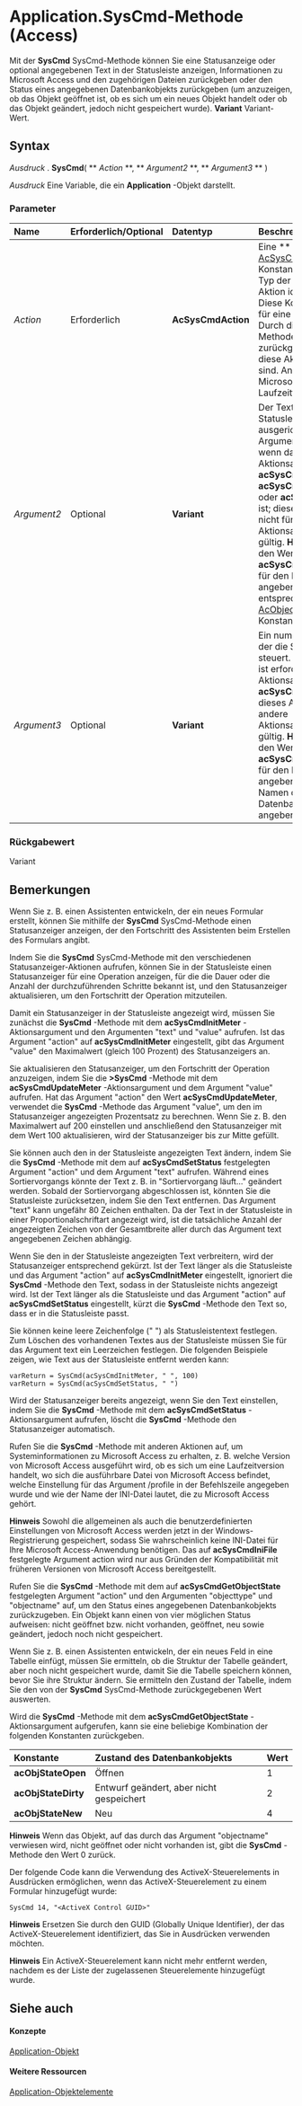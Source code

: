 

# Application.SysCmd-Methode (Access)

Mit der  **SysCmd** SysCmd-Methode können Sie eine Statusanzeige oder optional angegebenen Text in der Statusleiste anzeigen, Informationen zu Microsoft Access und den zugehörigen Dateien zurückgeben oder den Status eines angegebenen Datenbankobjekts zurückgeben (um anzuzeigen, ob das Objekt geöffnet ist, ob es sich um ein neues Objekt handelt oder ob das Objekt geändert, jedoch nicht gespeichert wurde). **Variant** Variant-Wert.
 


## Syntax

 *Ausdruck*  . **SysCmd**( ** *Action* **, ** *Argument2* **, ** *Argument3* ** )
 

 
 *Ausdruck*  Eine Variable, die ein **Application** -Objekt darstellt.
 

 

### Parameter



|**Name**|**Erforderlich/Optional**|**Datentyp**|**Beschreibung**|
|:-----|:-----|:-----|:-----|
| _Action_|Erforderlich|**AcSysCmdAction**|Eine  ** [AcSysCmdAction](a2879d50-9845-40b0-9e51-a022340c664b.md)** -Konstante, durch die der Typ der auszuführenden Aktion identifiziert wird. Diese Konstanten gelten für eine Statusanzeige. Durch die **SysCmd** -Methode wird **null** zurückgegeben, wenn diese Aktionen erfolgreich sind. Andernfalls wird in Microsoft Access ein Laufzeitfehler generiert.|
| _Argument2_|Optional|**Variant**|Der Text, der in der Statusleiste linksbündig ausgerichtet ist. Dieses Argument ist erforderlich, wenn das Aktionsargument  **acSysCmdInitMeter**, **acSysCmdUpdateMeter** oder **acSysCmdSetStatus** ist; dieses Argument ist nicht für adnere Aktionsargumentwerte gültig. **Hinweis**  Wenn Sie den Wert  **acSysCmdGetObjectState** für den Parameter "Action" angeben, müssen Sie die entsprechende ** [AcObjectType](157a8d35-2b27-4f62-8e74-525043f6ec71.md)** -Konstante angeben. |
| _Argument3_|Optional|**Variant**|Ein numerischer Ausdruck, der die Statusanzeige steuert. Dieses Argument ist erforderlich, wenn das Aktionsargument  **acSysCmdInitMeter** ist; dieses Argument ist für andere Aktionsargumentwerte gültig. **Hinweis**  Wenn Sie den Wert  **acSysCmdGetObjectState** für den Parameter "Action" angeben, müssen Sie den Namen des Datenbankobjekts angeben. |

### Rückgabewert

Variant
 

 

## Bemerkungen

Wenn Sie z. B. einen Assistenten entwickeln, der ein neues Formular erstellt, können Sie mithilfe der  **SysCmd** SysCmd-Methode einen Statusanzeiger anzeigen, der den Fortschritt des Assistenten beim Erstellen des Formulars angibt.
 

 
Indem Sie die  **SysCmd** SysCmd-Methode mit den verschiedenen Statusanzeiger-Aktionen aufrufen, können Sie in der Statusleiste einen Statusanzeiger für eine Operation anzeigen, für die die Dauer oder die Anzahl der durchzuführenden Schritte bekannt ist, und den Statusanzeiger aktualisieren, um den Fortschritt der Operation mitzuteilen.
 

 
Damit ein Statusanzeiger in der Statusleiste angezeigt wird, müssen Sie zunächst die  **SysCmd** -Methode mit dem **acSysCmdInitMeter** -Aktionsargument und den Argumenten "text" und "value" aufrufen. Ist das Argument "action" auf **acSysCmdInitMeter** eingestellt, gibt das Argument "value" den Maximalwert (gleich 100 Prozent) des Statusanzeigers an.
 

 
Sie aktualisieren den Statusanzeiger, um den Fortschritt der Operation anzuzeigen, indem Sie die  **>SysCmd** -Methode mit dem **acSysCmdUpdateMeter** -Aktionsargument und dem Argument "value" aufrufen. Hat das Argument "action" den Wert **acSysCmdUpdateMeter**, verwendet die **SysCmd** -Methode das Argument "value", um den im Statusanzeiger angezeigten Prozentsatz zu berechnen. Wenn Sie z. B. den Maximalwert auf 200 einstellen und anschließend den Statusanzeiger mit dem Wert 100 aktualisieren, wird der Statusanzeiger bis zur Mitte gefüllt.
 

 
Sie können auch den in der Statusleiste angezeigten Text ändern, indem Sie die  **SysCmd** -Methode mit dem auf **acSysCmdSetStatus** festgelegten Argument "action" und dem Argument "text" aufrufen. Während eines Sortiervorgangs könnte der Text z. B. in "Sortiervorgang läuft..." geändert werden. Sobald der Sortiervorgang abgeschlossen ist, könnten Sie die Statusleiste zurücksetzen, indem Sie den Text entfernen. Das Argument "text" kann ungefähr 80 Zeichen enthalten. Da der Text in der Statusleiste in einer Proportionalschriftart angezeigt wird, ist die tatsächliche Anzahl der angezeigten Zeichen von der Gesamtbreite aller durch das Argument text angegebenen Zeichen abhängig.
 

 
Wenn Sie den in der Statusleiste angezeigten Text verbreitern, wird der Statusanzeiger entsprechend gekürzt. Ist der Text länger als die Statusleiste und das Argument "action" auf  **acSysCmdInitMeter** eingestellt, ignoriert die **SysCmd** -Methode den Text, sodass in der Statusleiste nichts angezeigt wird. Ist der Text länger als die Statusleiste und das Argument "action" auf **acSysCmdSetStatus** eingestellt, kürzt die **SysCmd** -Methode den Text so, dass er in die Statusleiste passt.
 

 
Sie können keine leere Zeichenfolge (" ") als Statusleistentext festlegen. Zum Löschen des vorhandenen Textes aus der Statusleiste müssen Sie für das Argument text ein Leerzeichen festlegen. Die folgenden Beispiele zeigen, wie Text aus der Statusleiste entfernt werden kann:
 

 



```
varReturn = SysCmd(acSysCmdInitMeter, " ", 100) 
varReturn = SysCmd(acSysCmdSetStatus, " ")
```

Wird der Statusanzeiger bereits angezeigt, wenn Sie den Text einstellen, indem Sie die  **SysCmd** -Methode mit dem **acSysCmdSetStatus** -Aktionsargument aufrufen, löscht die **SysCmd** -Methode den Statusanzeiger automatisch.
 

 
Rufen Sie die  **SysCmd** -Methode mit anderen Aktionen auf, um Systeminformationen zu Microsoft Access zu erhalten, z. B. welche Version von Microsoft Access ausgeführt wird, ob es sich um eine Laufzeitversion handelt, wo sich die ausführbare Datei von Microsoft Access befindet, welche Einstellung für das Argument /profile in der Befehlszeile angegeben wurde und wie der Name der INI-Datei lautet, die zu Microsoft Access gehört.
 

 

 **Hinweis**  Sowohl die allgemeinen als auch die benutzerdefinierten Einstellungen von Microsoft Access werden jetzt in der Windows-Registrierung gespeichert, sodass Sie wahrscheinlich keine INI-Datei für Ihre Microsoft Access-Anwendung benötigen. Das auf  **acSysCmdIniFile** festgelegte Argument action wird nur aus Gründen der Kompatibilität mit früheren Versionen von Microsoft Access bereitgestellt.
 

Rufen Sie die  **SysCmd** -Methode mit dem auf **acSysCmdGetObjectState** festgelegten Argument "action" und den Argumenten "objecttype" und "objectname" auf, um den Status eines angegebenen Datenbankobjekts zurückzugeben. Ein Objekt kann einen von vier möglichen Status aufweisen: nicht geöffnet bzw. nicht vorhanden, geöffnet, neu sowie geändert, jedoch noch nicht gespeichert.
 

 
Wenn Sie z. B. einen Assistenten entwickeln, der ein neues Feld in eine Tabelle einfügt, müssen Sie ermitteln, ob die Struktur der Tabelle geändert, aber noch nicht gespeichert wurde, damit Sie die Tabelle speichern können, bevor Sie ihre Struktur ändern. Sie ermitteln den Zustand der Tabelle, indem Sie den von der  **SysCmd** SysCmd-Methode zurückgegebenen Wert auswerten.
 

 
Wird die  **SysCmd** -Methode mit dem **acSysCmdGetObjectState** -Aktionsargument aufgerufen, kann sie eine beliebige Kombination der folgenden Konstanten zurückgeben.
 

 


|**Konstante**|**Zustand des Datenbankobjekts**|**Wert**|
|:-----|:-----|:-----|
|**acObjStateOpen**|Öffnen|1|
|**acObjStateDirty**|Entwurf geändert, aber nicht gespeichert|2|
|**acObjStateNew**|Neu|4|

 **Hinweis**  Wenn das Objekt, auf das durch das Argument "objectname" verwiesen wird, nicht geöffnet oder nicht vorhanden ist, gibt die  **SysCmd** -Methode den Wert 0 zurück.
 

Der folgende Code kann die Verwendung des ActiveX-Steuerelements in Ausdrücken ermöglichen, wenn das ActiveX-Steuerelement zu einem Formular hinzugefügt wurde:
 

 



```
SysCmd 14, "<ActiveX Control GUID>" 

```


 **Hinweis**  Ersetzen Sie <ActiveX Control GUID> durch den GUID (Globally Unique Identifier), der das ActiveX-Steuerelement identifiziert, das Sie in Ausdrücken verwenden möchten.
 


 **Hinweis**  Ein ActiveX-Steuerelement kann nicht mehr entfernt werden, nachdem es der Liste der zugelassenen Steuerelemente hinzugefügt wurde.
 


## Siehe auch


#### Konzepte


 
 [Application-Objekt](aefb0713-97e6-e2c7-e530-8fd2e1316a55.md)
#### Weitere Ressourcen


 
 [Application-Objektelemente](3ab5276c-d52a-72a9-244c-ec92ead48811.md)